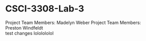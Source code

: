 # CSCI-3308-Lab-3

Project Team Members:
Madelyn Weber
Project Team Members:\
Preston Windfeldt\
test changes lololololol

